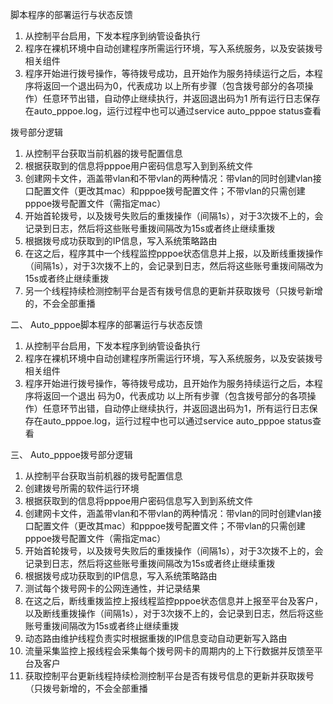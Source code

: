 脚本程序的部署运行与状态反馈
1. 从控制平台启用，下发本程序到纳管设备执行
2. 程序在裸机环境中自动创建程序所需运行环境，写入系统服务，以及安装拨号相关组件
3. 程序开始进行拨号操作，等待拨号成功，且开始作为服务持续运行之后，本程序将返回一个退出码为0，代表成功
  以上所有步骤（包含拨号部分的各项操作）任意环节出错，自动停止继续执行，并返回退出码为1
  所有运行日志保存在auto_pppoe.log，运行过程中也可以通过service auto_pppoe status查看

拨号部分逻辑
1. 从控制平台获取当前机器的拨号配置信息
2. 根据获取到的信息将pppoe用户密码信息写入到到系统文件
3. 创建网卡文件，涵盖带vlan和不带vlan的两种情况：带vlan的同时创建vlan接口配置文件（更改其mac）和pppoe拨号配置文件；不带vlan的只需创建pppoe拨号配置文件（需指定mac）
4. 开始首轮拨号，以及拨号失败后的重拨操作（间隔1s），对于3次拨不上的，会记录到日志，然后将这些账号重拨间隔改为15s或者终止继续重拨
4. 根据拨号成功获取到的IP信息，写入系统策略路由
5. 在这之后，程序其中一个线程监控pppoe状态信息并上报，以及断线重拨操作（间隔1s），对于3次拨不上的，会记录到日志，然后将这些账号重拨间隔改为15s或者终止继续重拨
6. 另一个线程持续检测控制平台是否有拨号信息的更新并获取拨号（只拨号新增的，不会全部重播

 二、 Auto_pppoe脚本程序的部署运行与状态反馈
1. 从控制平台启用，下发本程序到纳管设备执行
2. 程序在裸机环境中自动创建程序所需运行环境，写入系统服务，以及安装拨号相关组件
3. 程序开始进行拨号操作，等待拨号成功，且开始作为服务持续运行之后，本程序将返回一个退出              码为0，代表成功
以上所有步骤（包含拨号部分的各项操作）任意环节出错，自动停止继续执行，并返回退出码为1，所有运行日志保存在auto_pppoe.log，运行过程中也可以通过service auto_pppoe status查看

三、 Auto_pppoe拨号部分逻辑
1. 从控制平台获取当前机器的拨号配置信息
2. 创建拨号所需的软件运行环境
3. 根据获取到的信息将pppoe用户密码信息写入到到系统文件
4. 创建网卡文件，涵盖带vlan和不带vlan的两种情况：带vlan的同时创建vlan接口配置文件（更改其mac）和pppoe拨号配置文件；不带vlan的只需创建pppoe拨号配置文件（需指定mac）
5. 开始首轮拨号，以及拨号失败后的重拨操作（间隔1s），对于3次拨不上的，会记录到日志，然后将这些账号重拨间隔改为15s或者终止继续重拨
6. 根据拨号成功获取到的IP信息，写入系统策略路由
7. 测试每个拨号网卡的公网连通性，并记录结果
8. 在这之后，断线重拨监控上报线程监控pppoe状态信息并上报至平台及客户，以及断线重拨操作（间隔1s），对于3次拨不上的，会记录到日志，然后将这些账号重拨间隔改为15s或者终止继续重拨
9. 动态路由维护线程负责实时根据重拨的IP信息变动自动更新写入路由
10. 流量采集监控上报线程会采集每个拨号网卡的周期内的上下行数据并反馈至平台及客户
11. 获取控制平台更新线程持续检测控制平台是否有拨号信息的更新并获取拨号（只拨号新增的，不会全部重播